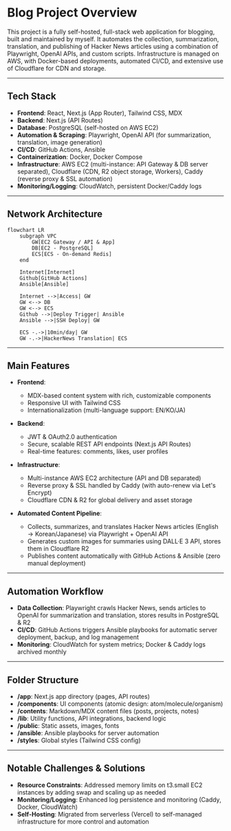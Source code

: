 # Blog Project Overview

This project is a fully self-hosted, full-stack web application for blogging, built and maintained by myself.
It automates the collection, summarization, translation, and publishing of Hacker News articles using a combination of Playwright, OpenAI APIs, and custom scripts.
Infrastructure is managed on AWS, with Docker-based deployments, automated CI/CD, and extensive use of Cloudflare for CDN and storage.

---

## Tech Stack

* **Frontend**: React, Next.js (App Router), Tailwind CSS, MDX
* **Backend**: Next.js (API Routes)
* **Database**: PostgreSQL (self-hosted on AWS EC2)
* **Automation & Scraping**: Playwright, OpenAI API (for summarization, translation, image generation)
* **CI/CD**: GitHub Actions, Ansible
* **Containerization**: Docker, Docker Compose
* **Infrastructure**: AWS EC2 (multi-instance: API Gateway & DB server separated), Cloudflare (CDN, R2 object storage, Workers), Caddy (reverse proxy & SSL automation)
* **Monitoring/Logging**: CloudWatch, persistent Docker/Caddy logs

---

## Network Architecture

```mermaid
flowchart LR
    subgraph VPC
        GW[EC2 Gateway / API & App]
        DB[EC2 - PostgreSQL]
        ECS[ECS - On-demand Redis]
    end

    Internet[Internet]
    Github[GitHub Actions]
    Ansible[Ansible]

    Internet -->|Access| GW
    GW <--> DB
    GW <--> ECS
    Github -->|Deploy Trigger| Ansible
    Ansible -->|SSH Deploy| GW

    ECS -.->|10min/day| GW
    GW -.->|HackerNews Translation| ECS
```

---

## Main Features

* **Frontend**:
  * MDX-based content system with rich, customizable components
  * Responsive UI with Tailwind CSS
  * Internationalization (multi-language support: EN/KO/JA)

* **Backend**:
  * JWT & OAuth2.0 authentication
  * Secure, scalable REST API endpoints (Next.js API Routes)
  * Real-time features: comments, likes, user profiles

* **Infrastructure**:
  * Multi-instance AWS EC2 architecture (API and DB separated)
  * Reverse proxy & SSL handled by Caddy (with auto-renew via Let's Encrypt)
  * Cloudflare CDN & R2 for global delivery and asset storage

* **Automated Content Pipeline**:
  * Collects, summarizes, and translates Hacker News articles (English → Korean/Japanese) via Playwright + OpenAI API
  * Generates custom images for summaries using DALL·E 3 API, stores them in Cloudflare R2
  * Publishes content automatically with GitHub Actions & Ansible (zero manual deployment)

---

## Automation Workflow

* **Data Collection**: Playwright crawls Hacker News, sends articles to OpenAI for summarization and translation, stores results in PostgreSQL & R2
* **CI/CD**: GitHub Actions triggers Ansible playbooks for automatic server deployment, backup, and log management
* **Monitoring**: CloudWatch for system metrics; Docker & Caddy logs archived monthly

---

## Folder Structure

* **/app**: Next.js app directory (pages, API routes)
* **/components**: UI components (atomic design: atom/molecule/organism)
* **/contents**: Markdown/MDX content files (posts, projects, notes)
* **/lib**: Utility functions, API integrations, backend logic
* **/public**: Static assets, images, fonts
* **/ansible**: Ansible playbooks for server automation
* **/styles**: Global styles (Tailwind CSS config)

---

## Notable Challenges & Solutions

* **Resource Constraints**: Addressed memory limits on t3.small EC2 instances by adding swap and scaling up as needed
* **Monitoring/Logging**: Enhanced log persistence and monitoring (Caddy, Docker, CloudWatch)
* **Self-Hosting**: Migrated from serverless (Vercel) to self-managed infrastructure for more control and automation
